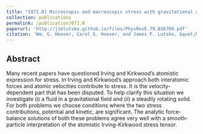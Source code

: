 ```yaml
---
title: "[071.0] Microscopic and macroscopic stress with gravitational and rotational forces"
collection: publications
permalink: /publication/071.0
paperurl: 'http://jimlutsko.github.io/files/PhysRevE.79.036709.pdf'
citation: 'Wm. G. Hoover, Carol G. Hoover, and James F. Lutsko, &quot;Microscopic and macroscopic stress with gravitational and rotational forces&quot;, <i>Phys. Rev. E</i>, <strong>79</strong>, 36709 (2009)'
---
```

Abstract
---
Many recent papers have questioned Irving and Kirkwood’s atomistic expression for stress. In Irving and Kirkwood’s approach both interatomic forces and atomic velocities contribute to stress. It is the velocity-dependent part that has been disputed. To help clarify this situation we investigate (i) a fluid in a gravitational field and (ii) a steadily rotating solid. For both problems we choose conditions where the two stress contributions, potential and kinetic, are significant. The analytic force-balance solutions of both these problems agree very well with a smooth-particle interpretation of the atomistic Irving-Kirkwood stress tensor.
